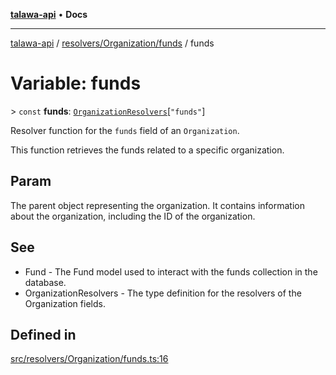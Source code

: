 [**talawa-api**](../../../../README.md) • **Docs**

***

[talawa-api](../../../../modules.md) / [resolvers/Organization/funds](../README.md) / funds

# Variable: funds

\> `const` **funds**: [`OrganizationResolvers`](../../../../types/generatedGraphQLTypes/type-aliases/OrganizationResolvers.md)\[`"funds"`\]

Resolver function for the `funds` field of an `Organization`.

This function retrieves the funds related to a specific organization.

## Param

The parent object representing the organization. It contains information about the organization, including the ID of the organization.

## See

 - Fund - The Fund model used to interact with the funds collection in the database.
 - OrganizationResolvers - The type definition for the resolvers of the Organization fields.

## Defined in

[src/resolvers/Organization/funds.ts:16](https://github.com/PalisadoesFoundation/talawa-api/blob/1f38da5423898626c6ebfa24896a9c3d008195c6/src/resolvers/Organization/funds.ts#L16)
